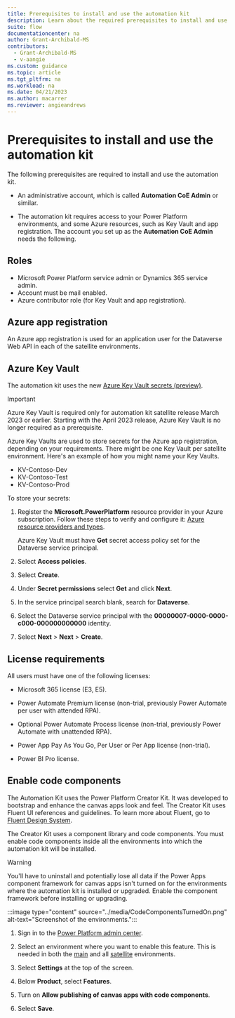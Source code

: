 ```yaml
---
title: Prerequisites to install and use the automation kit
description: Learn about the required prerequisites to install and use the automation kit.
suite: flow
documentationcenter: na
author: Grant-Archibald-MS
contributors:
  - Grant-Archibald-MS
  - v-aangie
ms.custom: guidance
ms.topic: article
ms.tgt_pltfrm: na
ms.workload: na
ms.date: 04/21/2023
ms.author: macarrer
ms.reviewer: angieandrews
---
```


# Prerequisites to install and use the automation kit

The following prerequisites are required to install and use the automation kit.

- An administrative account, which is called **Automation CoE Admin** or similar.

- The automation kit requires access to your Power Platform environments, and some Azure resources, such as Key Vault and app registration. The account you set up as the **Automation CoE Admin** needs the following.

## Roles

- Microsoft Power Platform service admin or Dynamics 365 service admin.
- Account must be mail enabled.
- Azure contributor role (for Key Vault and app registration).

## Azure app registration

An Azure app registration is used for an application user for the Dataverse Web API in each of the satellite environments.

## Azure Key Vault

The automation kit uses the new [Azure Key Vault secrets (preview)](/powerapps/maker/data-platform/EnvironmentVariables#use-azure-key-vault-secrets-preview).

   > [!IMPORTANT]
   > Azure Key Vault is required only for automation kit satellite release March 2023 or earlier. Starting with the April 2023 release, Azure Key Vault is no longer required as a prerequisite.

Azure Key Vaults are used to store secrets for the Azure app registration, depending on your requirements. There might be one Key Vault per satellite environment. Here's an example of how you might name your Key Vaults.

- KV-Contoso-Dev
- KV-Contoso-Test
- KV-Contoso-Prod

To store your secrets:

1. Register the **Microsoft.PowerPlatform** resource provider in your Azure subscription. Follow these steps to verify and configure it: [Azure resource providers and types](/azure/azure-resource-manager/management/resource-providers-and-types).

   Azure Key Vault must have **Get** secret access policy set for the Dataverse service principal.

1. Select **Access policies**.

1. Select **Create**.

1. Under **Secret permissions** select **Get** and click **Next**.

1. In the service principal search blank, search for **Dataverse**.

1. Select the Dataverse service principal with the **00000007-0000-0000-c000-000000000000** identity.

1. Select **Next** > **Next** > **Create**.

## License requirements

All users must have one of the following licenses:

- Microsoft 365 license (E3, E5).

- Power Automate Premium license (non-trial, previously Power Automate per user with attended RPA).

- Optional Power Automate Process license (non-trial, previously Power Automate with unattended RPA).

- Power App Pay As You Go, Per User or Per App license (non-trial).

- Power BI Pro license.

## Enable code components

The Automation Kit uses the Power Platform Creator Kit. It was developed to bootstrap and enhance the canvas apps look and feel. The Creator Kit uses Fluent UI references and guidelines. To learn more about Fluent, go to [Fluent Design System](https://www.microsoft.com/design/fluent/).

The Creator Kit uses a component library and code components. You must enable code components inside all the environments into which the automation kit will be installed.

> [!WARNING]
> You'll have to uninstall and potentially lose all data if the Power Apps component framework for canvas apps isn't turned on for the environments where the automation kit is installed or upgraded. Enable the component framework before installing or upgrading.
>
>:::image type="content" source="../media/CodeComponentsTurnedOn.png" alt-text="Screenshot of the environments.":::

1. Sign in to the [Power Platform admin center](https://admin.powerplatform.microsoft.com/home).

1. Select an environment where you want to enable this feature. This is needed in both the [main](/power-automate/guidance/automation-kit/setup/main) and all [satellite](/power-automate/guidance/automation-kit/setup/satellite) environments.

1. Select **Settings** at the top of the screen.

1. Below **Product**, select **Features**.

1. Turn on **Allow publishing of canvas apps with code components**.

1. Select **Save**.
